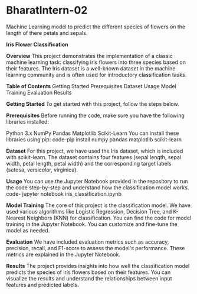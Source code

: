 # BharatIntern-02
Machine Learning model to predict the different species of flowers on the length of there petals and sepals.  

**Iris Flower Classification** 

**Overview**
This project demonstrates the implementation of a classic machine learning task: classifying iris flowers into three species based on their features. The Iris dataset is a well-known dataset in the machine learning community and is often used for introductory classification tasks.

**Table of Contents**
Getting Started
Prerequisites
Dataset
Usage
Model Training
Evaluation
Results

**Getting Started**
To get started with this project, follow the steps below.

**Prerequisites**
Before running the code, make sure you have the following libraries installed:

Python 3.x
NumPy
Pandas
Matplotlib
Scikit-Learn
You can install these libraries using pip:
                code-pip install numpy pandas matplotlib scikit-learn
                
**Dataset**
For this project, we have used the Iris dataset, which is included with scikit-learn. The dataset contains four features (sepal length, sepal width, petal length, petal width) and the corresponding target labels (setosa, versicolor, virginica).

**Usage**
You can use the Jupyter Notebook provided in the repository to run the code step-by-step and understand how the classification model works.
                code- jupyter notebook iris_classification.ipynb
                
**Model Training**
The core of this project is the classification model. We have used various algorithms like Logistic Regression, Decision Tree, and K-Nearest Neighbors (KNN) for classification. You can find the code for model training in the Jupyter Notebook. You can customize and fine-tune the model as needed.

**Evaluation**
We have included evaluation metrics such as accuracy, precision, recall, and F1-score to assess the model's performance. These metrics are explained in the Jupyter Notebook.

**Results**
The project provides insights into how well the classification model predicts the species of iris flowers based on their features. You can visualize the results and understand the relationships between input features and predicted labels.
